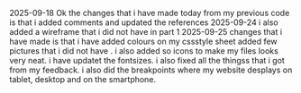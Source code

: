2025-09-18 Ok the changes that i have made today from my previous code is that i added comments and updated the references 
2025-09-24 i also added a wireframe that i did not have in part 1
2025-09-25 changes that i have made is that i have added colours on my cssstyle sheet added few pictures that i did not have . i also added so icons to make my files looks very neat. i have updatet the fontsizes. i also fixed all the thingss that i got from my feedback. i also did the breakpoints where my website desplays on tablet, desktop and on the smartphone.


